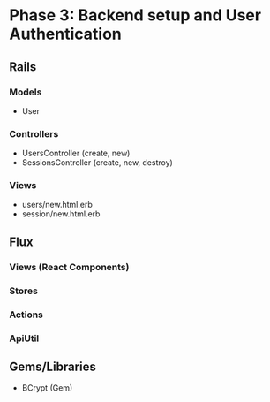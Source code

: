 # Phase 3: Backend setup and User Authentication

## Rails
### Models
* User

### Controllers
* UsersController (create, new)
* SessionsController (create, new, destroy)

### Views
* users/new.html.erb
* session/new.html.erb

## Flux
### Views (React Components)


### Stores


### Actions


### ApiUtil


## Gems/Libraries
* BCrypt (Gem)
